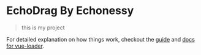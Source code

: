 # EchoDrag By Echonessy

> this is my project


For detailed explanation on how things work, checkout the [guide](http://vuejs-templates.github.io/webpack/) and [docs for vue-loader](http://vuejs.github.io/vue-loader).
